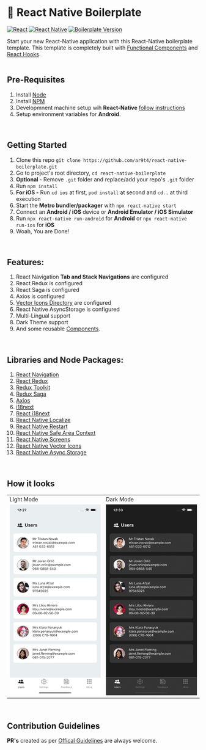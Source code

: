 # 🚀 React Native Boilerplate
[![React](https://img.shields.io/badge/React-v18.1.0-green.svg)](https://reactjs.org)
[![React Native](https://img.shields.io/badge/React%20Native-v0.70.6-blue.svg)](https://reactnative.dev)
[![Boilerplate Version](https://img.shields.io/badge/Boilerplate%20Version-v1.0.0-white.svg)](https://github.com/ar9t4/react-native-boilerplate)

Start your new React-Native application with this React-Native boilerplate template.
This template is completely built with [Functional Components](https://reactnative.dev/docs/getting-started#function-components-and-class-components) and [React Hooks](https://reactjs.org/docs/hooks-intro.html).
<br>
<br>

## Pre-Requisites
1. Install [Node](https://nodejs.org/en/)
2. Install [NPM](https://docs.npmjs.com/cli/v9/configuring-npm)
3. Developmnent machine setup wih **React-Native** [follow instructions](https://reactnative.dev/docs/environment-setup)
4. Setup environment variables for **Android**.
<br>


## Getting Started
1. Clone this repo `git clone https://github.com/ar9t4/react-native-boilerplate.git`
2. Go to project's root directory, `cd react-native-boilerplate`
3. **Optional -** Remove `.git` folder and replace/add your repo's `.git` folder
4. Run `npm install`
5. **For iOS -** Run `cd ios` at first, `pod install` at second and `cd..` at third execution
6. Start the **Metro bundler/packager** with `npx react-native start`
7. Connect an **Android / iOS** device or **Android Emulator / iOS Simulator**
8. Run `npx react-native run-android` for **Android** or `npx react-native run-ios` for **iOS**
9. Woah, You are Done!
<br>

## Features:
1. React Navigation **Tab and Stack Navigations** are configured
2. React Redux is configured
3. React Saga is configured
4. Axios is configured
5. [Vector Icons Directory](https://oblador.github.io/react-native-vector-icons/) are configured
6. React Native AsyncStorage is configured
7. Multi-Lingual support
8. Dark Theme support
9. And some reusable [Components](https://github.com/ar9t4/react-native-boilerplate/tree/main/src/components/).
<br>

## Libraries and Node Packages:
1. [React Navigation](https://reactnavigation.org)
2. [React Redux](https://redux.js.org)
3. [Redux Toolkit](https://redux-toolkit.js.org)
4. [Redux Saga](https://redux-saga.js.org)
5. [Axios](https://axios-http.com)
6. [i18next](https://www.i18next.com)
7. [React i18next](https://react.i18next.com)
8. [React Native Localize](https://www.npmjs.com/package/react-native-localize)
9. [React Native Restart](https://www.npmjs.com/package/react-native-restart)
10. [React Native Safe Area Context](https://www.npmjs.com/package/react-native-safe-area-context)
11. [React Native Screens](https://www.npmjs.com/package/react-native-screens)
12. [React Native Vector Icons](https://www.npmjs.com/package/react-native-vector-icons)
13. [React Native Async Storage](https://github.com/react-native-async-storage/async-storage)
<br>

## How it looks
<table>
  <tr>
   <td>Light Mode</td>
   <td>Dark Mode</td>
  </tr>
  <tr>
    <td valign="top"><img width="250" height="500" src="https://github.com/ar9t4/react-native-boilerplate/blob/main/screenshots/light/lm.gif"></td>
    <td valign="top"><img width="250" height="500" src="https://github.com/ar9t4/react-native-boilerplate/blob/main/screenshots/dark/dm.gif"></td>
  </tr>
</table>
<br>

## Contribution Guidelines
**PR's** created as per [Offical Guidelines](https://docs.github.com/en/pull-requests/collaborating-with-pull-requests/proposing-changes-to-your-work-with-pull-requests/creating-a-pull-request) are always welcome.
